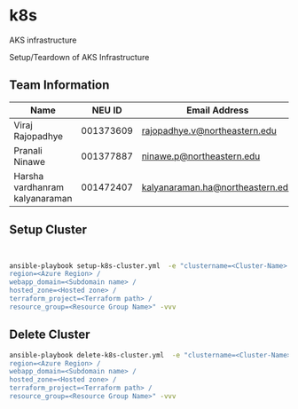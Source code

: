 # k8s

AKS infrastructure

Setup/Teardown of AKS Infrastructure

## Team Information

| Name                           | NEU ID    | Email Address                    |
| ------------------------------ | --------- | -------------------------------- |
| Viraj Rajopadhye               | 001373609 | rajopadhye.v@northeastern.edu    |
| Pranali Ninawe                 | 001377887 | ninawe.p@northeastern.edu        |
| Harsha vardhanram kalyanaraman | 001472407 | kalyanaraman.ha@northeastern.edu |

## Setup Cluster

```bash


ansible-playbook setup-k8s-cluster.yml  -e "clustername=<Cluster-Name> /
region=<Azure Region> /
webapp_domain=<Subdomain name> /
hosted_zone=<Hosted zone> / 
terraform_project=<Terraform path> /
resource_group=<Resource Group Name>" -vvv
```

## Delete Cluster

```bash
ansible-playbook delete-k8s-cluster.yml  -e "clustername=<Cluster-Name> /
region=<Azure Region> /
webapp_domain=<Subdomain name> /
hosted_zone=<Hosted zone> / 
terraform_project=<Terraform path> /
resource_group=<Resource Group Name>" -vvv

```
